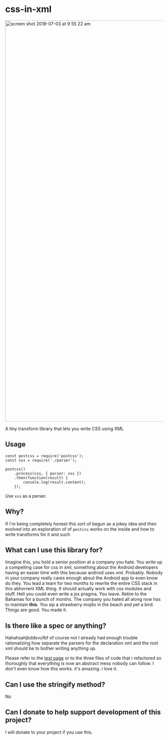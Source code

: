 # css-in-xml

<img width="1282" alt="screen shot 2018-07-03 at 9 55 22 am" src="https://user-images.githubusercontent.com/11539094/42209746-56321c32-7ea7-11e8-90e3-738b615b530a.png">

A tiny transform library that lets you write CSS using XML

## Usage

```
const postcss = require('postcss');
const xss = require('./parser');

postcss()
	.process(css, { parser: xss })
	.then(function(result) {
		console.log(result.content);
	});
```

Use `xss` as a parser.

## Why?

If i'm being completely honest this sort of begun as a jokey idea and then evolved into an exploration of of `postcss` works on the inside and how to write transforms for it and such

## What can I use this library for?

Imagine this, you hold a senior position at a company you hate. You write up a compelling case for css in xml, something about the Android developers having an easier time with this because android uses xml. Probably. Nobody in your company really cares enough about the Android app to even know do they.
You lead a team for two months to rewrite the entire CSS stack in this abhorrent XML thing. It should actually work with css modules and stuff.
Hell you could even write a jsx pragma. You leave. Retire to the Bahamas for a bunch of months. The company you hated all along now has to maintain **this**. You sip a strawberry mojito in the beach and pet a bird. Things are good. You made it.

## Is there like a spec or anything?

Hahahsahjbddsvufbf of course not I already had enough trouble rationalizing how separate the parsers for the declaration xml and the root xml should be to bother writing anything up.

Please refer to the [test page](https://iron-door.glitch.me) or to the three files of code that i refactored so thoroughly that everything is now an abstract mess nobody can follow. I don't even know how this works. it's amazing. i love it.

## Can I use the stringify method?

No

## Can I donate to help support development of this project?

I will donate to your project if you use this.
